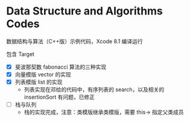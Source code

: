 # Data Structure and Algorithms Codes

数据结构与算法（C++版）示例代码，Xcode 8.1 编译运行

包含 Target

- [x] 斐波那契数 fabonacci 算法的三种实现
- [x] 向量模版 vector 的实现
- [x] 列表模版 list 的实现
    - 列表实现在邓给的代码中，有序列表的 search，以及相关的 insertionSort 有问题，已修正
- [ ] 栈与队列
    - 栈的实现完成，注意：类模版继承类模版，需要 this-> 指定父类成员
